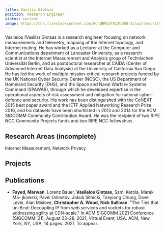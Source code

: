 ```yaml
---
title: Vasilis Giotsas
position: Research Engineer
status: current
image: https://cdn.filestackcontent.com/AchUBPpbtR12UdA8r3ilwz/security=policy:eyJleHBpcnkiOjIyMzgwNjQ1OTcsImNhbGwiOlsicmVhZCIsImNvbnZlcnQiXSwiaGFuZGxlIjoiTzE1UllleFJ0MmF5aDdOd2RtV3cifQ==,signature:455f29ec5340375b0408a3272c85b4a14a3a37afe09efb42218af5e19a3fa7b0/cache=expiry:max/resize=w:600,h:600,fit:crop,align:faces/rotate=d:exif/O15RYexRt2ayh7NwdmWw
---
```

Vasileios (Vasilis) Giotsas is a research engineer focusing on network measurements and telemetry, mapping of the Internet topology, and Internet routing. 
He has worked as a Lecturer at the Computer and Communications department of Lancaster University, as a research scientist at the Internet Measurement and Analysis group of Technischen Universität Berlin, and as postdoctoral researcher at CAIDA (Center of Advanced Internet Data Analysis) at the University of California San Diego. He has led the work of multiple mission-critical research projects funded by the UK National Cyber Security Center (NCSC), the US Department of Homeland Security (DHS), and the Space and Naval Warfare Systems Command (SPAWAR), through which he developed expertise in the operational aspects of risk assessment and mitigation for national cyber-defence and security. 
His work has been distinguished with the CoNEXT 2015 best paper award and the IETF Applied Networking Research Prize 2016, and his datasets have been shortlisted in 2013 and 2014 for the ACM SIGCOMM Community Contribution Award. He was the recipient of two RIPE NCC Community Projects funds and two RIPE NCC fellowships.

## Research Areas (incomplete)
Internet Measurement, Network Privacy

## Projects


## Publications
* **Fayed, Marwan**, Lorenz Bauer, **Vasileios Giotsas**, Sami Kerola, Marek Ma- jkowski, Pavel Odinstov, Jakub Sitnicki, Taejoong Chung, Dave Levin, Alan Mislove, **Christopher A. Wood**, **Nick Sullivan**. "The Ties that un-Bind: Decoupling IP from web services and sockets for robust addressing agility at CDN-scale." In ACM SIGCOMM 2021 Conference (SIGCOMM ’21), August 23–28, 2021, Virtual Event, USA. ACM, New York, NY, USA, 14 pages. 2021. To appear.

